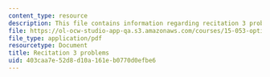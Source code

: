 ```yaml
---
content_type: resource
description: This file contains information regarding recitation 3 problems.
file: https://ol-ocw-studio-app-qa.s3.amazonaws.com/courses/15-053-optimization-methods-in-management-science-spring-2013/403caa7e52d8d10a161eb0770d0efbe6_MIT15_053S13_rec03.pdf
file_type: application/pdf
resourcetype: Document
title: Recitation 3 problems
uid: 403caa7e-52d8-d10a-161e-b0770d0efbe6
---
```

